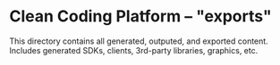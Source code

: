 # Clean Coding Platform – "exports"

This directory contains all generated, outputed, and exported content. Includes generated SDKs, clients, 3rd-party libraries, graphics, etc.
